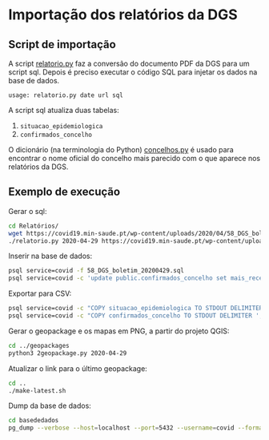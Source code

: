 # Importação dos relatórios da DGS

## Script de importação

A script [relatorio.py](relatorio.py) faz a conversão do documento PDF da DGS para um script sql. Depois é preciso executar o código SQL para injetar os dados na base de dados.

```
usage: relatorio.py date url sql
```

A script sql atualiza duas tabelas:
1. `situacao_epidemiologica`
1. `confirmados_concelho`

O dicionário (na terminologia do Python) [concelhos.py](concelhos.py) é usado para encontrar o nome oficial do concelho mais parecido com o que aparece nos relatórios da DGS.

## Exemplo de execução

Gerar o sql:

```bash
cd Relatórios/
wget https://covid19.min-saude.pt/wp-content/uploads/2020/04/58_DGS_boletim_20200429.pdf
./relatorio.py 2020-04-29 https://covid19.min-saude.pt/wp-content/uploads/2020/04/57_DGS_boletim_20200428.pdf 58_DGS_boletim_20200429.sql
```
Inserir na base de dados:

```bash
psql service=covid -f 58_DGS_boletim_20200429.sql
psql service=covid -c 'update public.confirmados_concelho set mais_recente = "29/04/2020"'
```

Exportar para CSV:

```bash
psql service=covid -c "COPY situacao_epidemiologica TO STDOUT DELIMITER ',' CSV HEADER QUOTE '\"' FORCE QUOTE * " -o ../situacao_epidemiologica.csv
psql service=covid -c "COPY confirmados_concelho TO STDOUT DELIMITER ',' CSV HEADER QUOTE '\"' FORCE QUOTE * " -o ../confirmados_concelho.csv
```

Gerar o geopackage e os mapas em PNG, a partir do projeto QGIS:

```bash
cd ../geopackages
python3 2geopackage.py 2020-04-29
```

Atualizar o link para o último geopackage:

```bash
cd ..
./make-latest.sh
```

Dump da base de dados:

```bash
cd basededados
pg_dump --verbose --host=localhost --port=5432 --username=covid --format=c --no-privileges --no-owner covid -f covid-20200429.backup
```
